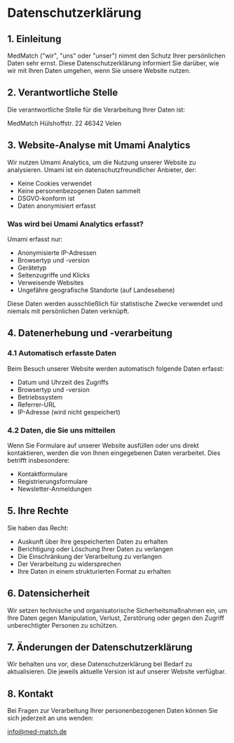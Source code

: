 # Datenschutzerklärung

## 1. Einleitung

MedMatch ("wir", "uns" oder "unser") nimmt den Schutz Ihrer persönlichen Daten sehr ernst. Diese Datenschutzerklärung informiert Sie darüber, wie wir mit Ihren Daten umgehen, wenn Sie unsere Website nutzen.

## 2. Verantwortliche Stelle

Die verantwortliche Stelle für die Verarbeitung Ihrer Daten ist:

MedMatch
Hülshoffstr. 22
46342 Velen

## 3. Website-Analyse mit Umami Analytics

Wir nutzen Umami Analytics, um die Nutzung unserer Website zu analysieren. Umami ist ein datenschutzfreundlicher Anbieter, der:

- Keine Cookies verwendet
- Keine personenbezogenen Daten sammelt
- DSGVO-konform ist
- Daten anonymisiert erfasst

### Was wird bei Umami Analytics erfasst?

Umami erfasst nur:

- Anonymisierte IP-Adressen
- Browsertyp und -version
- Gerätetyp
- Seitenzugriffe und Klicks 
- Verweisende Websites
- Ungefähre geografische Standorte (auf Landesebene)

Diese Daten werden ausschließlich für statistische Zwecke verwendet und niemals mit persönlichen Daten verknüpft.

## 4. Datenerhebung und -verarbeitung

### 4.1 Automatisch erfasste Daten

Beim Besuch unserer Website werden automatisch folgende Daten erfasst:
- Datum und Uhrzeit des Zugriffs
- Browsertyp und -version
- Betriebssystem
- Referrer-URL
- IP-Adresse (wird nicht gespeichert)

### 4.2 Daten, die Sie uns mitteilen

Wenn Sie Formulare auf unserer Website ausfüllen oder uns direkt kontaktieren, werden die von Ihnen eingegebenen Daten verarbeitet. Dies betrifft insbesondere:
- Kontaktformulare
- Registrierungsformulare
- Newsletter-Anmeldungen

## 5. Ihre Rechte

Sie haben das Recht:
- Auskunft über Ihre gespeicherten Daten zu erhalten
- Berichtigung oder Löschung Ihrer Daten zu verlangen
- Die Einschränkung der Verarbeitung zu verlangen
- Der Verarbeitung zu widersprechen
- Ihre Daten in einem strukturierten Format zu erhalten

## 6. Datensicherheit

Wir setzen technische und organisatorische Sicherheitsmaßnahmen ein, um Ihre Daten gegen Manipulation, Verlust, Zerstörung oder gegen den Zugriff unberechtigter Personen zu schützen.

## 7. Änderungen der Datenschutzerklärung

Wir behalten uns vor, diese Datenschutzerklärung bei Bedarf zu aktualisieren. Die jeweils aktuelle Version ist auf unserer Website verfügbar.

## 8. Kontakt

Bei Fragen zur Verarbeitung Ihrer personenbezogenen Daten können Sie sich jederzeit an uns wenden:

info@med-match.de

